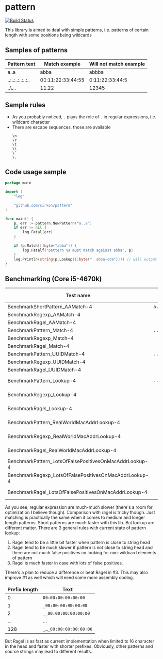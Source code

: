 # pattern
[![Build Status](https://travis-ci.org/sirkon/pattern.svg?branch=master)](https://travis-ci.org/sirkon/pattern)

This library is aimed to deal with simple patterns, i.e. patterns of certain length with some positions being wildcards

## Samples of patterns

| Pattern text      | Match example     | Will not match example |
|-------------------|-------------------|------------------------|
| a..a              | abba              | abbba                  |
| ..:..:..:..:..:.. | 00:11:22:33:44:55 | 0:11:22:33:44:5        |
| ..\\...           | 11.22             | 12345                  |

## Sample rules

* As you probably noticed, `.` plays the role of `.` in regular expressions, i.e. wildcard character
* There are escape sequences, those are available
    ```
    \n
    \r
    \t
    \\
    \`
    \.
    ``` 

## Code usage sample

```go
package main

import (
	"log"
	
	"github.com/sirkon/pattern"
)

func main() {
	p, err := pattern.NewPattern("a..a")
	if err != nil {
		log.Fatal(err)
	}
	
	if !p.Match([]byte("abba")) {
		log.Fatalf("pattern %s must match against abba", p)
	}
	log.Println(string(p.Lookup([]byte("  abba-cda")))) // will output "abba-cda"
}
```

## Benchmarking (Core i5-4670k)

| Test name                                              | Pattern text                           | Iterations | Operation cost in ns      | 
|--------------------------------------------------------|----------------------------------------|------------|---------------------------|
| BenchmarkShortPattern_AAMatch-4                        | `a..a`                                 | 50000000   | 35.2 ns/op      |
| BenchmarkRegexp_AAMatch-4                              |                                        | 500000     | 2473 ns/op      |
| BenchmarkRagel_AAMatch-4                               |                                        | 20000000   | 106 ns/op       |
| BenchmarkPattern_Match-4                               | `..:..:..:..:..:.. `                   | 10000000   | 113 ns/op       |
| BenchmarkRegexp_Match-4                                |                                        | 500000     | 3235 ns/op      |
| BenchmarkRagel_Match-4                                 |                                        | 20000000   | 111 ns/op       |
| BenchmarkPattern_UUIDMatch-4                           | `........-....-....-....-............` | 10000000   | 131 ns/op       |
| BenchmarkRegexp_UUIDMatch-4                            |                                        | 300000	   | 5872 ns/op      |
| BenchmarkRagel_UUIDMatch-4                             |                                        | 10000000   | 137 ns/op       |
| BenchmarkPattern_Lookup-4                              | `..:..:..:..:..:.. `                   | 50000      | 39689 ns/op     |
| BenchmarkRegexp_Lookup-4                               |                                        | 300        | 4423623 ns/op   |
| BenchmarkRagel_Lookup-4                                |                                        | 10000      | 115305 ns/op    |
| BenchmarkPattern_RealWorldMacAddrLookup-4              |                                        | 100        | 14283472 ns/op  |
| BenchmarkRegexp_RealWorldMacAddrLookup-4               |                                        | 2          | 565788533 ns/op | 
| BenchmarkRagel_RealWorldMacAddrLookup-4                |                                        | 100        | 15098365 ns/op  |
| BenchmarkPattern_LotsOfFalsePositivesOnMacAddrLookup-4 |                                        | 50000      | 26509 ns/op     |
| BenchmarkRegexp_LotsOfFalsePositivesOnMacAddrLookup-4  |                                        | 3000       | 528594 ns/op    |
| BenchmarkRagel_LotsOfFalsePositivesOnMacAddrLookup-4   |                                        | 100000     | 15217 ns/op     |


   
As you see, regular expression are much-much slower (there's a room for optimization I believe though). 
Comparison with ragel is tricky though. Just matching is practically the same when it comes to medium and longer length
patterns. Short patterns are much faster with this lib. But lookup are different matter. There are 3 general rules with
current state of pattern lookup:

1) Ragel tend to be a little bit faster when pattern is close to string head
2) Ragel tend to be much slower if pattern is not close to string head and there are not much false positives on looking for non-wildcard elements of pattern
3) Ragel is much faster in case with lots of false positives.

There's a plan to reduce a difference or beat Ragel in #3. This may also improve #1 as well which will need some more assembly coding.


| Prefix length      | Text                   |
|--------------------|------------------------|
| 0                  | `00:00:00:00:00:00`    |
| 1                  | `_00:00:00:00:00:00`   |
| 2                  | `__00:00:00:00:00:00`  |
| …                  | …                      |
| 128                | `_…_00:00:00:00:00:00` | 


But Ragel is as fast as current implementation when limited to 16 character in the head and faster with shorter 
prefixes. Obviously, other patterns and source strings may lead to different results. 